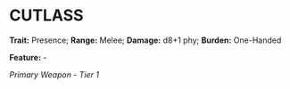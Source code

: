 # CUTLASS

**Trait:** Presence; **Range:** Melee; **Damage:** d8+1 phy; **Burden:** One-Handed

**Feature:** -

*Primary Weapon - Tier 1*